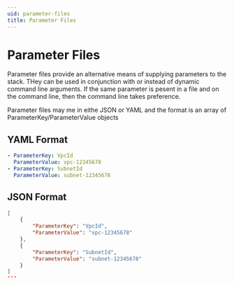 ```yaml
---
uid: parameter-files
title: Parameter Files
---
```

# Parameter Files

Parameter files provide an alternative means of supplying parameters to the stack. THey can be used in conjunction with or instead of dynamic command line arguments. If the same parameter is pesent in a file and on the command line, then the command line takes preference.

Parameter files may me in eithe JSON or YAML and the format is an array of ParameterKey/ParameterValue objects

## YAML Format

```yaml
- ParameterKey: VpcId
  ParameterValue: vpc-12345678
- ParameterKey: SubnetId
  ParameterValue: subnet-12345678
```

## JSON Format

```json
[
    {
        "ParameterKey": "VpcId",
        "ParameterValue": "vpc-12345678"
    },
    {
        "ParameterKey": "SubnetId",
        "ParameterValue": "subnet-12345678"
    }
]
'''

